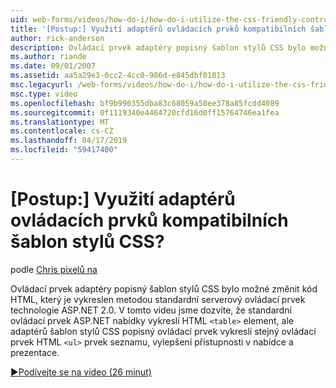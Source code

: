 ```yaml
---
uid: web-forms/videos/how-do-i/how-do-i-utilize-the-css-friendly-control-adapters
title: '[Postup:] Využití adaptérů ovládacích prvků kompatibilních šablon stylů CSS? | Dokumenty Microsoft'
author: rick-anderson
description: Ovládací prvek adaptéry popisný šablon stylů CSS bylo možné změnit kód HTML, který je vykreslen metodou standardní serverový ovládací prvek technologie ASP.NET 2.0. V tomto videu jsme dozvíte stan...
ms.author: riande
ms.date: 09/01/2007
ms.assetid: aa5a29e3-0cc2-4cc0-986d-e845dbf01813
msc.legacyurl: /web-forms/videos/how-do-i/how-do-i-utilize-the-css-friendly-control-adapters
msc.type: video
ms.openlocfilehash: bf9b990355dba83c68059a50ee378a85fcdd4089
ms.sourcegitcommit: 0f1119340e4464720cfd16d0ff15764746ea1fea
ms.translationtype: MT
ms.contentlocale: cs-CZ
ms.lasthandoff: 04/17/2019
ms.locfileid: "59417400"
---
```

# <a name="how-do-i-utilize-the-css-friendly-control-adapters"></a>[Postup:] Využití adaptérů ovládacích prvků kompatibilních šablon stylů CSS?

podle [Chris pixelů na](https://twitter.com/chrispels)

Ovládací prvek adaptéry popisný šablon stylů CSS bylo možné změnit kód HTML, který je vykreslen metodou standardní serverový ovládací prvek technologie ASP.NET 2.0. V tomto videu jsme dozvíte, že standardní ovládací prvek ASP.NET nabídky vykreslí HTML `<table>` element, ale adaptérů šablon stylů CSS popisný ovládací prvek vykreslí stejný ovládací prvek HTML `<ul>` prvek seznamu, vylepšení přístupnosti v nabídce a prezentace. 

[&#9654;Podívejte se na video (26 minut)](https://channel9.msdn.com/Blogs/ASP-NET-Site-Videos/how-do-i-utilize-the-css-friendly-control-adapters)
